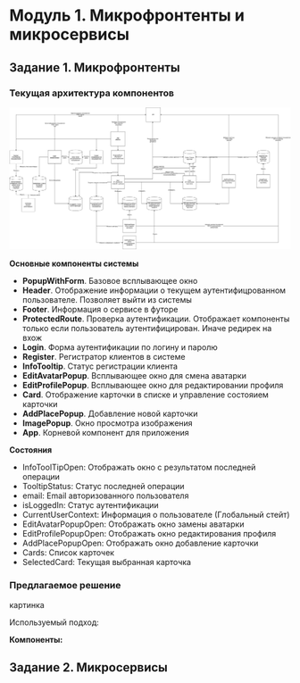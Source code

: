 # Модуль 1. Микрофронтенты и микросервисы

## Задание 1. Микрофронтенты

### Текущая архитектура компонентов

![AS](assets/microfront_as.jpg)

**Основные компоненты системы**
- **PopupWithForm**. Базовое всплывающее окно
- **Header**. Отображение информации о текущем аутентифицрованном пользователе. Позволяет выйти из системы
- **Footer**. Информация о сервисе в футоре
- **ProtectedRoute**. Проверка аутентификации. Отображает компоненты только если пользователь аутентифицирован. Иначе редирек на вхож
- **Login**. Форма аутентификации по логину и паролю
- **Register**. Регистратор клиентов в системе
- **InfoTooltip**. Статус регистрации клиента
- **EditAvatarPopup**. Всплывающее окно для смена аватарки
- **EditProfilePopup**. Всплывающее окно для редактировании профиля
- **Card**. Отображение карточки в списке и управление состояием карточки
- **AddPlacePopup**. Добавление новой карточки
- **ImagePopup**. Окно просмотра изображения
- **App**. Корневой компонент для приложения


**Состояния**
- InfoToolTipOpen: Отображать окно c результатом последней операции
- TooltipStatus: Статус последней операции
- email: Email авторизованного пользователя
- isLoggedIn: Статус аутентификации
- CurrentUserContext: Информация о пользователе (Глобальный стейт)
- EditAvatarPopupOpen: Отображать окно замены аватарки
- EditProfilePopupOpen: Отображать окно редактирования профиля
- AddPlacePopupOpen: Отображать окно добавление карточки
- Cards: Список карточек
- SelectedCard: Текущая выбранная карточка

### Предлагаемое решение

картинка


Используемый подход:

**Компоненты:**

## Задание 2. Микросервисы